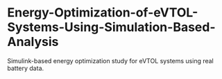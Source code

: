 # Energy-Optimization-of-eVTOL-Systems-Using-Simulation-Based-Analysis
Simulink-based energy optimization study for eVTOL systems using real battery data.

